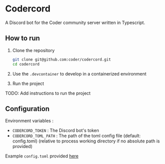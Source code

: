 # Codercord

A Discord bot for the Coder community server written in Typescript.

## How to run

1. Clone the repository

    ```sh
    git clone git@github.com:coder/codercord.git
    cd codercord
    ```
2. Use the `.devcontainer` to develop in a containerized environment

3. Run the project

TODO: Add instructions to run the project

## Configuration

Environment variables :

- `CODERCORD_TOKEN` : The Discord bot's token
- `CODERCORD_TOML_PATH` : The path of the toml config file (default: config.toml)
   (relative to process working directory if no absolute path is provided)

Example `config.toml` provided [here](https://github.com/coder/codercord/blob/main/config.toml.example)
